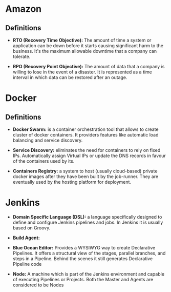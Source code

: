 # Amazon

## Definitions

- **RTO (Recovery Time Objective):** The amount of time a system or application can be down before it starts causing significant harm to the business. It's the maximum allowable downtime that a company can tolerate.

- **RPO (Recovery Point Objective):** The amount of data that a company is willing to lose in the event of a disaster. It is represented as a time interval in which data can be restored after an outage.

# Docker

## Definitions

- **Docker Swarm:** is a container orchestration tool that allows to create cluster of docker containers. It providers features like automatic load balancing and service discovery.

- **Service Discovery:** eliminates the need for containers to rely on fixed IPs. Automatically assign Virtual IPs or update the DNS records in favour of the containers used by its.

- **Containers Registry:** a system to host (usually cloud-based) private docker images after they have been built by the job-runner. They are eventually used by the hosting platform for deployment.

# Jenkins

- **Domain Specific Language (DSL):** a language specifically designed to define and configure Jenkins pipelines and jobs. In Jenkins it is usually based on Groovy.


- **Build Agent:**

- **Blue Ocean Editor:** Provides a WYSIWYG way to create Declarative Pipelines. It offers a structural view of the stages, parallel branches, and steps in a Pipeline. Behind the scenes it still generates Declarative Pipeline code

- **Node:** A machine which is part of the Jenkins environment and capable of executing Pipelines or Projects. Both the Master and Agents are considered to be Nodes